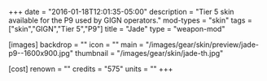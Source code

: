 +++
date = "2016-01-18T12:01:35-05:00"
description = "Tier 5 skin available for the P9 used by GIGN operators."
mod-types = "skin"
tags = ["skin","GIGN","Tier 5","P9"]
title = "Jade"
type = "weapon-mod"

[images]
  backdrop = ""
  icon = ""
  main = "/images/gear/skin/preview/jade-p9--1600x900.jpg"
  thumbnail = "/images/gear/skin/jade-th.jpg"

[cost]
  renown = ""
  credits = "575"
  units = ""
+++
